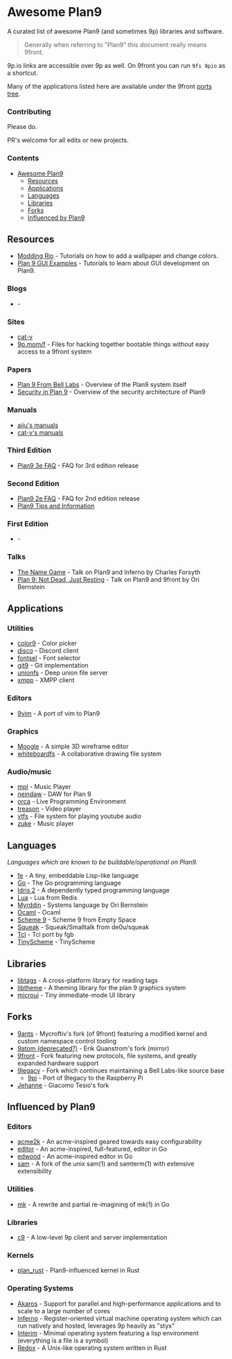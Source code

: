 # Awesome Plan9

A curated list of awesome Plan9 (and sometimes 9p) libraries and software.

> Generally when referring to "Plan9" this document really means 9front.

9p.io links are accessible over 9p as well. On 9front you can run `9fs 9pio` as a shortcut.

Many of the applications listed here are available under the 9front [ports tree](https://code.9front.org/hg/ports).

### Contributing

Please do.

PR's welcome for all edits or new projects.

### Contents

- [Awesome Plan9](#awesome-plan9)
  - [Resources](#resources)
  - [Applications](#applications)
  - [Languages](#languages)
  - [Libraries](#libraries)
  - [Forks](#forks)
  - [Influenced by Plan9](#influenced-by-plan9)

## Resources

* [Modding Rio](https://wiki.xxiivv.com/site/rio.html) - Tutorials on how to add a wallpaper and change colors.
* [Plan 9 GUI Examples](https://wiki.xxiivv.com/site/plan9_c.html) - Tutorials to learn about GUI development on Plan9.

### Blogs

* []() -

### Sites

* [cat-v](http://cat-v.org)
* [9p.mom/f](http://9p.mom/f) - Files for hacking together bootable things without easy access to a 9front system

### Papers

* [Plan 9 From Bell Labs](https://9p.io/sys/doc/9.pdf) - Overview of the Plan9 system itself
* [Security in Plan 9](https://9p.io/sys/doc/auth.pdf) - Overview of the security architecture of Plan9


### Manuals

* [aiju's manuals](http://man.aiju.de/)
* [cat-v's manuals](http://man.cat-v.org/9front/)

### Third Edition

* [Plan9 3e FAQ](http://www.fywss.com/plan9/plan9v3faq.html) - FAQ for 3rd edition release

### Second Edition

* [Plan9 2e FAQ](http://www.fywss.com/plan9/plan9v2faq.html) - FAQ for 2nd edition release
* [Plan9 Tips and Information](http://www.fywss.com/plan9/info/)

### First Edition

* []() -

### Talks

* [The Name Game](https://youtu.be/3d1SHOCCDn0) - Talk on Plan9 and Inferno by Charles Forsyth
* [Plan 9: Not Dead, Just Resting](https://youtu.be/6m3GuoaxRNM) - Talk on Plan9 and 9front by Ori Bernstein

## Applications

### Utilities

* [color9](https://wiki.xxiivv.com/site/plan9_color.html) - Color picker
* [disco](https://github.com/henesy/disco) - Discord client
* [fontsel](https://git.sr.ht/~ft/fontsel) - Font selector
* [git9](https://github.com/oridb/git9) - Git implementation
* [unionfs](https://github.com/okvik/unionfs) - Deep union file server
* [xmpp](https://git.sr.ht/~ft/xmpp) - XMPP client

### Editors

* [9vim](https://vmsplice.net/9vim.html) - A port of vim to Plan9

### Graphics

* [Moogle](https://wiki.xxiivv.com/site/moogle.html) - A simple 3D wireframe editor
* [whiteboardfs](https://git.sr.ht/~amavect/whiteboardfs) - A collaborative drawing file system

### Audio/music

* [mpl](https://github.com/majiru/mpl) - Music Player
* [neindaw](https://git.sr.ht/~ft/neindaw) - DAW for Plan 9
* [orca](https://git.sr.ht/~ft/orca) - Live Programming Environment
* [treason](https://git.sr.ht/~ft/treason) - Video player
* [ytfs](https://github.com/majiru/ytfs) - File system for playing youtube audio
* [zuke](https://git.sr.ht/~ft/zuke) - Music player

## Languages

*Languages which are known to be buildable/operational on Plan9.*

* [fe](https://git.sr.ht/~ft/fe) - A tiny, embeddable Lisp-like language
* [Go](https://golang.org/) - The Go programming language
* [Idris 2](https://git.sr.ht/~ft/idris2) - A dependently typed programming language
* [Lua](http://download.redis.io/releases/redis-3.0.1.tar.gz) - Lua from Redis
* [Myrddin](https://bitbucket.org/oridb/mc) - Systems language by Ori Bernstein
* [Ocaml](http://caml.inria.fr/pub/distrib/ocaml-4.07/ocaml-4.07.1.tar.gz) - Ocaml
* [Scheme 9](http://t3x.org/s9fes/s9fes-20180823.tgz) - Scheme 9 from Empty Space
* [Squeak](https://github.com/henesy/squeak) - Squeak/Smalltalk from de0u/squeak
* [Tcl](https://9p.io/sources/contrib/fgb/root/sys/src/cmd/tcl/) - Tcl port by fgb
* [TinyScheme](https://download.sourceforge.net/tinyscheme/tinyscheme-1.41.tar.gz) - TinyScheme

## Libraries

* [libtags](https://git.sr.ht/~ft/libtags) - A cross-platform library for reading tags
* [libtheme](https://github.com/Plan9-Archive/libtheme) - A theming library for the plan 9 graphics system
* [microui](https://git.sr.ht/~ft/microui) - Tiny immediate-mode UI library

## Forks

* [9ants](http://9gridchan.org/) - Mycroftiv's fork (of 9front) featuring a modified kernel and custom namespace control tooling
* [9atom (deprecated?)](http://mirror.postnix.pw/9atom/INSTALLERS/) - Erik Quanstrom's fork (mirror)
* [9front](http://9front.org/) - Fork featuring new protocols, file systems, and greatly expanded hardware support
* [9legacy](http://9legacy.org/) - Fork which continues maintaining a Bell Labs-like source base
  * [9pi](https://9p.io/sources/contrib/miller/) - Port of 9legacy to the Raspberry Pi
* [Jehanne](http://jehanne.io/) - Giacomo Tesio's fork

## Influenced by Plan9

### Editors

* [acme2k](https://github.com/karahobny/acme2k) - An acme-inspired geared towards easy configurability
* [editor](https://github.com/jmigpin/editor) - An acme-inspired, full-featured, editor in Go
* [edwood](https://github.com/rjkroege/edwood) - An acme-inspired editor in Go
* [sam](https://github.com/deadpixi/sam) - A fork of the unix sam(1) and samterm(1) with extensive extensibility

### Utilities

* [mk](https://github.com/dcjones/mk) - A rewrite and partial re-imagining of mk(1) in Go

### Libraries

* [c9](https://git.sr.ht/~ft/c9) - A low-level 9p client and server implementation

### Kernels

* [plan_rust](https://github.com/TheEnbyperor/plan_rust) - Plan9-influenced kernel in Rust

### Operating Systems

* [Akaros](http://www.akaros.org) - Support for parallel and high-performance applications and to scale to a large number of cores
* [Inferno](http://www.vitanuova.com/inferno/) - Register-oriented virtual machine operating system which can run natively and hosted, leverages 9p heavily as "styx"
* [Interim](https://github.com/mntmn/interim) - Minimal operating system featuring a lisp environment (everything is a file is a symbol)
* [Redox](https://www.redox-os.org/) - A Unix-like operating system written in Rust
